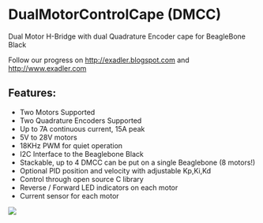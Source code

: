 DualMotorControlCape (DMCC)
===========================

Dual Motor H-Bridge with dual Quadrature Encoder cape for BeagleBone Black

Follow our progress on http://exadler.blogspot.com and http://www.exadler.com


Features:
---------

* Two Motors Supported
* Two Quadrature Encoders Supported
* Up to 7A continuous current, 15A peak
* 5V to 28V motors
* 18KHz PWM for quiet operation
* I2C Interface to the Beaglebone Black
* Stackable, up to 4 DMCC can be put on a single Beaglebone (8 motors!)
* Optional PID position and velocity with adjustable Kp,Ki,Kd
* Control through open source C library
* Reverse / Forward LED indicators on each motor
* Current sensor for each motor

<img src="http://2.bp.blogspot.com/-fm_Jcbqv29M/Ud3S4I87hWI/AAAAAAAABeY/fPvAlhZtuuU/s1600/DMCC-Mk5-Layout.jpg">

